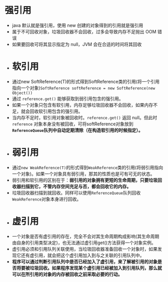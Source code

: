 # 强引用
- java 默认就是强引用，使用 new 创建的对象得到的引用就是强引用
- 属于不可回收对象，垃圾回收器不会回收，过多会导致内存不足抛出 OOM 错误
- 如果要回收可将其显示指定为 null，JVM 会在合适的时间将其回收
- # 软引用
- 通过new SoftReference(T)的形式得到SoftReference类的引用(将一个引用指向一个对象)`SoftReference softReference = new SoftReference(new Object())`
- 通过 `reference.get()` 能够获取到弱引用包含的强引用。
- 如果一个对象只包含有软引用，内存足够垃圾回收器不会回收，如果内存不足，就会回收软引用包含的强引用。
- 当内存不足时，软引用对象被回收时。`reference.get()` 返回 null。但此时`reference` 对象本身没有被回收，可将softReference对象放到 **`ReferenceQueue`队列中自动定期清除（在构造软引用的时候指定）。**
- # 弱引用
- 通过`new WeakReference(T)`的形式得到`WeakReference`类的引用(将弱引用指向一个对象)。如果一个对象具有弱引用，那其的性质也是可有可无的状态。
- 弱引用和软引用的区别在于：**弱引用的对象拥有更短的生命周期，只要垃圾回收器扫描到它，不管内存空间充足与否，都会回收它的内存。**
- 垃圾回收器扫描到就回收。同样可以使用`ReferenceQueue`队列回收`WeakReference`对象本身进行回收。
- # 虚引用
- 一个对象是否有虚引用的存在，完全不会对其生命周期构成影响(其生命周期由自身的引用类型决定)，也无法通过虚引用get()方法获得一个对象实例。
- 虚引用必须和引用队列关联使用，当垃圾回收器准备回收一个对象时，如果发现它还有虚引用，就会把这个虚引用加入到与之关联的引用队列中。
- **程序可以通过判断引用队列中是否已经加入了虚引用，来了解被引用的对象是否将要被垃圾回收。如果程序发现某个虚引用已经被加入到引用队列，那么就可以在所引用的对象的内存被回收之前采取必要的行动。**